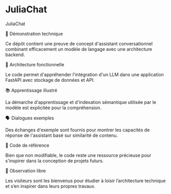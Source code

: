 # JuliaChat
JuliaChat

🤖 Démonstration technique

Ce dépôt contient une preuve de concept d'assistant conversationnel combinant efficacement un modèle de langage avec une architecture backend.

🔌 Architecture fonctionnelle

Le code permet d'appréhender l'intégration d'un LLM dans une application FastAPI avec stockage de données et API.

📚 Apprentissage illustré

La démarche d'apprentissage et d'indexation sémantique utilisée par le modèle est explicitée pour la compréhension.

🗣 Dialogues exemples

Des échanges d'exemple sont fournis pour montrer les capacités de réponse de l'assistant basé sur similarité de contenu.

📝 Code de référence

Bien que non modifiable, le code reste une ressource précieuse pour s'inspirer dans la conception de projets futurs.

👀 Observation libre

Les visiteurs sont les bienvenus pour étudier à loisir l’architecture technique et s’en inspirer dans leurs propres travaux.
